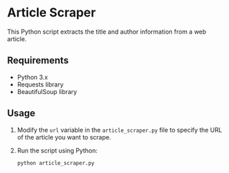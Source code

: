 # Article Scraper

This Python script extracts the title and author information from a web article.

## Requirements

- Python 3.x
- Requests library
- BeautifulSoup library

## Usage

1. Modify the `url` variable in the `article_scraper.py` file to specify the URL of the article you want to scrape.
2. Run the script using Python:

   ```
   python article_scraper.py
   ```
